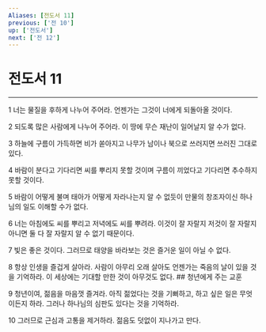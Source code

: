 ```yaml
---
Aliases: [전도서 11]
previous: ['전 10']
up: ['전도서']
next: ['전 12']
---
```

# 전도서 11

***


1 너는 물질을 후하게 나누어 주어라. 언젠가는 그것이 너에게 되돌아올 것이다. 

2 되도록 많은 사람에게 나누어 주어라. 이 땅에 무슨 재난이 일어날지 알 수가 없다. 

3 하늘에 구름이 가득하면 비가 쏟아지고 나무가 남이나 북으로 쓰러지면 쓰러진 그대로 있다. 

4 바람이 분다고 기다리면 씨를 뿌리지 못할 것이며 구름이 끼었다고 기다리면 추수하지 못할 것이다. 

5 바람이 어떻게 불며 태아가 어떻게 자라나는지 알 수 없듯이 만물의 창조자이신 하나님의 일도 이해할 수가 없다. 

6 너는 아침에도 씨를 뿌리고 저녁에도 씨를 뿌려라. 이것이 잘 자랄지 저것이 잘 자랄지 아니면 둘 다 잘 자랄지 알 수 없기 때문이다. 

7 빛은 좋은 것이다. 그러므로 태양을 바라보는 것은 즐거운 일이 아닐 수 없다. 

8 항상 인생을 즐겁게 살아라. 사람이 아무리 오래 살아도 언젠가는 죽음의 날이 있을 것을 기억하라. 이 세상에는 기대할 만한 것이 아무것도 없다. ## 청년에게 주는 교훈 

9 청년이여, 젊음을 마음껏 즐겨라. 아직 젊었다는 것을 기뻐하고, 하고 싶은 일은 무엇이든지 하라. 그러나 하나님의 심판도 있다는 것을 기억하라. 

10 그러므로 근심과 고통을 제거하라. 젊음도 덧없이 지나가고 만다.
